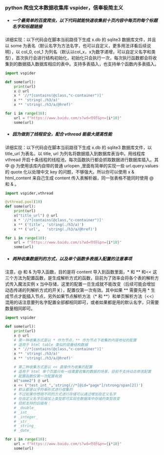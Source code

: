 ﻿### python 爬虫文本数据收集库 vspider，信奉极简主义

- ##### 一个最简单的百度爬虫，以下代码就能快速收集前十页内容中每页的每个标题名字和标题链接
详细实现：以下代码会在脚本当前路径下生成 x.db 的 sqlite3 数据库文件，并且以 some 为表名（默认名字为方法名字，也可以自定义，更多用法详看后续说明），以 col_0, col_1 为列名（默认以col_x，x为数字递增，可以自定义名字和类型），首次执行会进行结构初始化，初始化只会执行一次，每次执行函数都会将收集到的数据插入数据库相应的表中。支持多表插入，也支持单个函数内多表插入。

```python
import vspider

def some(url):
    print(url)
    x @ url
    x * '//*[contains(@class,"c-container")]'
    x ** 'string(./h3/a)'
    x ** 'string(./h3/a/@href)'

for i in range(10):
    url = f"https://www.baidu.com/s?wd=你好&pn={i*10}"
    some(url)
```
- ##### 因为做到了线程安全，配合 vthread 能极大提高性能
详细实现：以下代码会在脚本当前路径下生成 x.db 的 sqlite3 数据库文件，以 title_url 为表名，以 title, url 为列名将数据插入到数据库表当中。用线程库 vthread 开启十条线程的线程池，每次函数执行都会抓取数据进行数据库插入。其中 @ 为使用该库内自带的普通 urlopen ,里面有简单的实现一些 url.query.values 的 quote 化以处理中文 key 的问题，不够强大。所以你可以使用 x & html_content 来自己生成 content 传入表解析器，同一张表格不能同时使用 @ 和 & 。

```python
import vspider,vthread

@vthread.pool(10)
def some(url):
    print(url)
    x("title_url") @ url
    x * '//*[contains(@class,"c-container")]'
    x ** ('title', 'string(./h3/a)')
    x ** ('url',   'string(./h3/a/@href)')

for i in range(10):
    url = f"https://www.baidu.com/s?wd=你好&pn={i*10}"
    some(url)
```

- ##### 两种收集数据列的方式，以及单个函数多表插入配置的注意事项
注意，@ 和 & 为导入函数，目的是将 content 导入到函数里面，\* 和 \*\* 和<< 这三个方法为配置函数，是生成解析方式的函数，目前为了效率会将各个表的解析方式传入魔法实例 x 当中存储，这里的配置一旦生成就不能改变（后续可能会增加动态传递的列解析方式的开关），配置仅第一次有效。其中如果 \*\* 需要先用 \* 生成节点才能插入节点，另外如果节点解析方法（\* 和 \*\*）和单页解析方法（<<）混用的话注意要列名字配置全部都相同即可，或者如果都是用的默认名字，只需要数量相同即可。

```python
import vspider

def some(url):
    print(url)
    x @ url
    # 第一种收集方式是以 * 作为节点，** 作为节点下收集的内容地址的配置
    # 适用于 html table 类似的层叠结构数据
    x * '//*[contains(@class,"c-container")]'
    x ** 'string(./h3/a)'
    x ** 'string(./h3/a/@href)'

    # 第二种收集方式是以 << 直接作为收集的配置
    # 适用于 html 单个页面只有一组需要收集的数据的场景，目前不支持动态修改配置
    # 配置函数仅第一次配置有效
    x("some2") @ url
    x << ("test_int_",'string(//*[@id="page"]/strong/span[2])')
    # 默认都是以字符串形式进行收集的
    # 不过如果你想用不同的方式进行存储可以通过增加自定义名字
    # 在自定义名字后缀加上类型即可实现在数据库中存储的类型改变
    # 目前支持的后缀有：
    # _double_
    # _int_
    # _integer_
    # _str_
    # _string_
    # _date_

for i in range(10):
    url = f"https://www.baidu.com/s?wd=你好&pn={i*10}"
    some(url)
```




